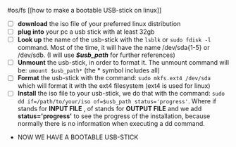 #os/fs
[[how to make a bootable USB-stick on linux]]

- [ ] **download** the iso file of your preferred linux distribution
- [ ] **plug into** your pc a usb stick with at least 32gb
- [ ] **Look up** the name of the usb-stick with the `lsblk` or `sudo fdisk -l` command. Most of the time, it will have the name      /dev/sda{1-5} or /dev/sdb. (I will use ***$usb_path*** for further references)
- [ ] **Unmount** the usb-stick, in order to format it. The unmount command will be:         `umount $usb_path*` (the \* symbol includes all)
- [ ] **Format** the usb-stick with the command: `sudo mkfs.ext4 /dev/sda` which will format it with the ext4 filesystem (ext4 is used for linux)
- [ ] **Install** the iso file to your usb-stick, we do that with the command: `sudo dd if=/path/to/your/iso of=$usb_path status='progress'`. Where if stands for **INPUT FILE** , of stands for **OUTPUT FILE** and we add **status='progress'** to see the progress of the installation, because normally there is no information when executing a dd command.

- NOW WE HAVE A BOOTABLE USB-STICK